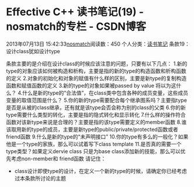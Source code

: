 # Effective C++ 读书笔记(19) - nosmatch的专栏 - CSDN博客
2013年07月13日 15:42:33[nosmatch](https://me.csdn.net/HDUTigerkin)阅读数：450
个人分类：[读书笔记](https://blog.csdn.net/HDUTigerkin/article/category/1432055)
条款19：设计class犹如设计type
> 
条款主要的是介绍在设计class的时候应该注意的问题，只要有以下几点：
1.新的type的对象应该如何被构造和析构，主要是指的新的type的构造函数和析构函数的定义
2.对象的初始化和对象的赋值有什么样的区别，主要是新type的复制构造函数和赋值函数的定义
3.新的type的对象如果被passed by value 将以为这什么？
4.什么是新的type的“合法值”，在class类中包含各种的成员变量，这些成员变量的取值范围是什么？
5.你的新的type需要配合每个继承图系吗？主要指type是否是从被的class继承，还有就是该type会否会称为别的class的父类
6.你的新type需要什么类型的转化，主要是指的隐式转化和显示转化
7.什么样的操作符合函数对该新type来说是合理的？主要是指的该type需要定义的member函数
8.谁该取用新的type的成员，主要是新type的public/private/protected函数或者friend函数
9.什么是新的type的“未声明接口”
10.你的type有多么的一般化？如果他是一个type的家族，那么可以试着写下class template
11.是否真的需要一个type类型？如果定义dervie class 只是为base class添加新的技能，那么可以优先考虑non-member和
friend函数
请记住：
- class设计即使type的设计，在定义一个新的type的时候，请确定你已经考虑过本条款所讨论的主题
